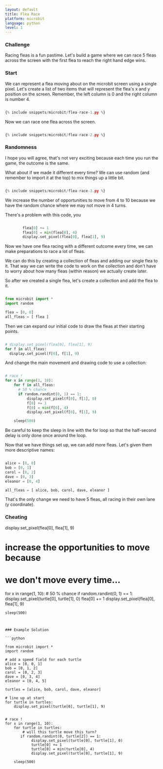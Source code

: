```yaml
---
layout: default
title: Flea Race
platform: microbit
language: python
level: 1
---
```

### Challenge

Racing fleas is a fun pastime. Let's build a game where we can race 5 fleas across the screen with the first flea to reach the right hand edge wins.

### Start

We can represent a flea moving about on the microbit screen using a single pixel. Let's create a list of two items that will represent the flea's x and y position on the screen. Remember, the left column is 0 and the right column is number 4.

```python

{% include snippets/microbit/flea-race-1.py %}

```

Now we can race one flea across the screen.


```python

{% include snippets/microbit/flea-race-2.py %}

```

### Randomness

I hope you will agree, that's not very exciting because each time you run the game, the outcome is the same.

What about if we made it different every time? We can use random (and remember to import it at the top) to mix things up a little bit.


```python

{% include snippets/microbit/flea-race-3.py %}

```

We increase the number of opportunities to move from 4 to 10 because we have the random chance where we may not move in 4 turns.

There's a problem with this code, you

```python

        flea[0] += 1
        flea[0] = min(flea[0], 4)
        display.set_pixel(flea[0], flea[1], 9)

```

Now we have one flea racing with a different outcome every time, we can make preparations to race a lot of fleas.

We can do this by creating a collection of fleas and adding our single flea to it. That way we can write the code to work on the collection and don't have to worry about how many fleas (within reason) we actually create later.

So after we created a single flea, let's create a collection and add the flea to it.


```python

from microbit import *
import random

flea = [0, 0]
all_fleas = [ flea ]

```

Then we can expand our initial code to draw the fleas at their starting points.

```python

# display.set_pixel(flea[0], flea[1], 9)
for f in all_fleas:
  display.set_pixel(f[0], f[1], 9)

```

And change the main movement and drawing code to use a collection:

```python

# race !
for x in range(1, 10):
    for f in all_fleas:
      # 50 % chance
      if random.randint(0, 1) == 1:
          display.set_pixel(f[0], f[1], 0)
          f[0] += 1
          f[0] = min(f[0], 4)
          display.set_pixel(f[0], f[1], 9)

    sleep(500)        

```

Be careful to keep the sleep in line with the for loop so that the half-second delay is only done once around the loop.

Now that we have things set up, we can add more fleas. Let's given them more descriptive names:

```python

alice = [0, 0]
bob = [0, 1]
carol = [0, 2]
dave = [0, 3]
eleanor = [0, 4]

all_fleas = [ alice, bob, carol, dave, eleanor ]

```

That's the only change we need to have 5 fleas, all racing in their own lane (y coordinate).


### Cheating


display.set_pixel(flea[0], flea[1], 9)

# increase the opportunities to move because
# we don't move every time...
for x in range(1, 10):
    # 50 % chance
    if random.randint(0, 1) == 1:
        display.set_pixel(turtle[0], turtle[1], 0)
        flea[0] += 1
        display.set_pixel(flea[0], flea[1], 9)

    sleep(500)        

```


### Example Solution

```python

from microbit import *
import random

# add a speed field for each turtle
alice = [0, 0, 1]
bob = [0, 1, 2]
carol = [0, 2, 3]
dave = [0, 3, 4]
eleanor = [0, 4, 5]

turtles = [alice, bob, carol, dave, eleanor]

# line up at start
for turtle in turtles:
    display.set_pixel(turtle[0], turtle[1], 9)


# race !
for x in range(1, 10):
    for turtle in turtles:
        # will this turtle move this turn?
       if random.randint(0, turtle[2]) == 1:
            display.set_pixel(turtle[0], turtle[1], 0)
            turtle[0] += 1
            turtle[0] = min(turtle[0], 4)
            display.set_pixel(turtle[0], turtle[1], 9)

    sleep(500)        

```
